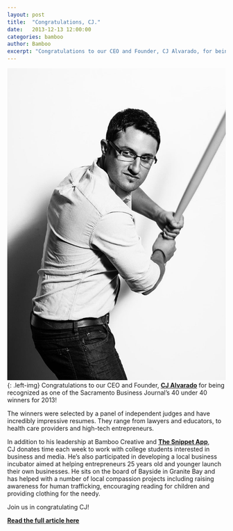 ```yaml
---
layout: post
title:  "Congratulations, CJ."
date:   2013-12-13 12:00:00
categories: bamboo 
author: Bamboo
excerpt: "Congratulations to our CEO and Founder, CJ Alvarado, for being recognized as one of the Sacramento Business Journal’s 40 under 40 winners for 2013!"
---
```


![Congratulations, CJ.](/images/posts/cj.jpg){: .left-img} Congratulations to our CEO and Founder, **[CJ Alvarado](https://twitter.com/cjalvarado)** for being recognized as one of the Sacramento Business Journal’s 40 under 40 winners for 2013!

The winners were selected by a panel of independent judges and have incredibly impressive resumes. They range from lawyers and educators, to health care providers and high-tech entrepreneurs.

In addition to his leadership at Bamboo Creative and **[The Snippet App](http://www.thesnippetapp.com/)**, CJ donates time each week to work with college students interested in business and media. He’s also participated in developing a local business incubator aimed at helping entrepreneurs 25 years old and younger launch their own businesses. He sits on the board of Bayside in Granite Bay and has helped with a number of local compassion projects including raising awareness for human trafficking, encouraging reading for children and providing clothing for the needy.

Join us in congratulating CJ!

**[Read the full article here](http://www.bizjournals.com/sacramento/news/2013/12/11/announcing-40-under-40-winners-for-2013.html)**